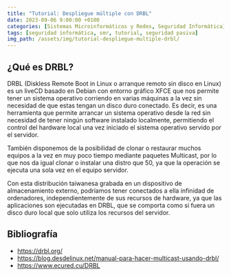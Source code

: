```yaml
---
title: "Tutorial: Despliegue múltiple con DRBL"
date: 2023-09-06 9:00:00 +0100
categories: [Sistemas Microinformáticos y Redes, Seguridad Informática]
tags: [seguridad informática, smr, tutorial, seguridad pasiva]
img_path: /assets/img/tutorial-despliegue-multiple-drbl/
---
```


## ¿Qué es DRBL?

DRBL (Diskless Remote Boot in Linux o arranque remoto sin disco en Linux) es un liveCD basado en Debian con entorno gráfico XFCE que nos permite tener un sistema operativo corriendo en varias máquinas a la vez sin necesidad de que estas tengan un disco duro conectado. Es decir, es una herramienta que permite arrancar un sistema operativo desde la red sin necesidad de tener ningún software instalado localmente, permitiendo el control del hardware local una vez iniciado el sistema operativo servido por el servidor.

También disponemos de la posibilidad de clonar o restaurar muchos equipos a la vez en muy poco tiempo mediante paquetes Multicast, por lo que nos da igual clonar o instalar una distro que 50, ya que la operación se ejecuta una sola vez en el equipo servidor.

Con esta distribución taiwanesa grabada en un dispositivo de almacenamiento externo, podríamos tener conectados a ella infinidad de ordenadores, independientemente de sus recursos de hardware, ya que las aplicaciones son ejecutadas en DRBL, que se comporta como si fuera un disco duro local que solo utiliza los recursos del servidor.

## Bibliografía

- <https://drbl.org/>
- <https://blog.desdelinux.net/manual-para-hacer-multicast-usando-drbl/>
- <https://www.ecured.cu/DRBL>
